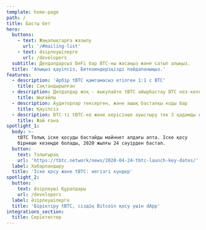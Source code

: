 ```yaml
---
template: home-page
path: /
title: Басты бет
hero:
  buttons:
    - text: Жаңалықтарға жазылу
      url: '/#mailing-list'
    - text: Әзірлеушілерге
      url: /developers
  subtitle: Делдалдарсыз DeFi бар BTC-ны жасаңыз және сатып алыңыз.
  title: 'Алыңыз қауіпсіз, Биткоиндеріңізді пайдаланыңыз.'
features:
  - description: 'Әрбір tBTC қамтамасыз етілген 1:1 с BTC'
    title: Сақтандырылған
  - description: Делдалдар жоқ - выкупайте tBTC айырбастау BTC кез-келген уақытта
    title: Ыңғайлы
  - description: Аудиторлар тексерген, және ашық бастапқы коды бар
    title: Қауіпсіз
  - description: BTC-ті tBTC-ке және керісінше ауыстыру тек 3 қадамды құрайды
    title: Жай ғана
spotlight_1:
  body: >-
    tBTC Толық іске қосуды бастайды майннет алдағы апта. Іске қосу
    бірнеше кезеңде болады, 2020 жылғы 24 сәуірден бастап.
  button:
    text: Толығырақ
    url: 'https://tbtc.network/news/2020-04-24-tbtc-launch-key-dates/'
  label: Хабарландыру
  title: 'Іске қосу және tBTC: негізгі күндер'
spotlight_2:
  button:
    text: Әзірлеуші Құралдары
    url: /developers
  label: Әзірлеушілерге
  title: 'Біріктіру tBTC, сіздің Bitcoin қосу үшін dApp'
integrations_section:
  title: Серіктестер
---
```



